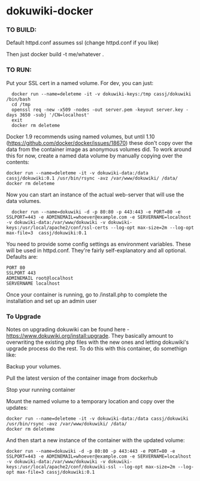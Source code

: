 # dokuwiki-docker

### TO BUILD:

Default httpd.conf assumes ssl (change httpd.conf if you like)

Then just docker build -t me/whatever .


### TO RUN:

Put your SSL cert in a named volume. For dev, you can just:

```
  docker run --name=deleteme -it -v dokuwiki-keys:/tmp cassj/dokuwiki /bin/bash
  cd /tmp
  openssl req -new -x509 -nodes -out server.pem -keyout server.key -days 3650 -subj '/CN=localhost'
  exit
  docker rm deleteme
``` 
Docker 1.9 recommends using named volumes, but until 1.10 (https://github.com/docker/docker/issues/18670) these don't copy over the data from the container image as anonymous volumes did. To work around this for now, create a named data volume by manually copying over the contents:

```
docker run --name=deleteme -it -v dokuwiki-data:/data cassj/dokuwiki:0.1 /usr/bin/rsync -avz /var/www/dokuwiki/ /data/ 
docker rm deleteme
```

Now you can start an instance of the actual web-server that will use the data volumes. 

```
  docker run --name=dokuwiki -d -p 80:80 -p 443:443 -e PORT=80 -e SSLPORT=443 -e ADMINEMAIL=whoever@example.com -e SERVERNAME=localhost -v dokuwiki-data:/var/www/dokuwiki -v dokuwiki-keys:/usr/local/apache2/conf/ssl-certs --log-opt max-size=2m --log-opt max-file=3  cassj/dokuwiki:0.1
```

You need to provide some config settings as environment variables. These will be used in httpd.conf.
They're fairly self-explanatory and all optional. Defaults are:

```
PORT 80
SSLPORT 443
ADMINEMAIL root@localhost
SERVERNAME localhost
```

Once your container is running, go to <host>/install.php to complete the installation and set up an admin user 


### To Upgrade

Notes on upgrading dokuwiki can be found here - https://www.dokuwiki.org/install:upgrade. They basically amount to overwriting the existing php files with the new ones and letting dokuwiki's upgrade process do the rest. To do this with this container, do somethign like: 

Backup your volumes. 

Pull the latest version of the container image from dockerhub

Stop your running container

Mount the named volume to a temporary location and copy over the updates: 

```
docker run --name=deleteme -it -v dokuwiki-data:/data cassj/dokuwiki /usr/bin/rsync -avz /var/www/dokuwiki/ /data/
docker rm deleteme
``` 

And then start a new instance of the container with the updated volume:

```
docker run --name=dokuwiki -d -p 80:80 -p 443:443 -e PORT=80 -e SSLPORT=443 -e ADMINEMAIL=whoever@example.com -e SERVERNAME=localhost -v dokuwiki-data:/var/www/dokuwiki -v dokuwiki-keys:/usr/local/apache2/conf/dokuwiki-ssl --log-opt max-size=2m --log-opt max-file=3 cassj/dokuwiki:0.1
```







